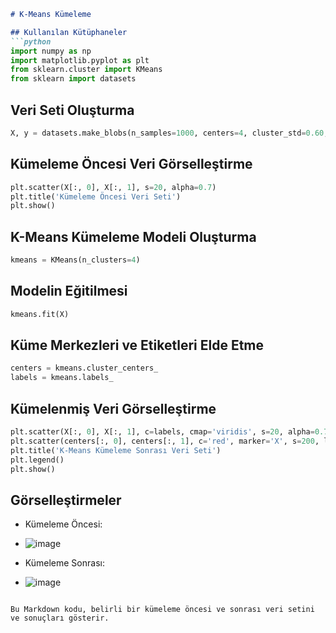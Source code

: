 
```markdown
# K-Means Kümeleme

## Kullanılan Kütüphaneler
```python
import numpy as np
import matplotlib.pyplot as plt
from sklearn.cluster import KMeans
from sklearn import datasets
```

## Veri Seti Oluşturma
```python
X, y = datasets.make_blobs(n_samples=1000, centers=4, cluster_std=0.60, random_state=0)
```

## Kümeleme Öncesi Veri Görselleştirme
```python
plt.scatter(X[:, 0], X[:, 1], s=20, alpha=0.7)
plt.title('Kümeleme Öncesi Veri Seti')
plt.show()
```

## K-Means Kümeleme Modeli Oluşturma
```python
kmeans = KMeans(n_clusters=4)
```

## Modelin Eğitilmesi
```python
kmeans.fit(X)
```

## Küme Merkezleri ve Etiketleri Elde Etme
```python
centers = kmeans.cluster_centers_
labels = kmeans.labels_
```

## Kümelenmiş Veri Görselleştirme
```python
plt.scatter(X[:, 0], X[:, 1], c=labels, cmap='viridis', s=20, alpha=0.7)
plt.scatter(centers[:, 0], centers[:, 1], c='red', marker='X', s=200, label='Küme Merkezleri')
plt.title('K-Means Kümeleme Sonrası Veri Seti')
plt.legend()
plt.show()
```

## Görselleştirmeler
- Kümeleme Öncesi:
- ![image](https://github.com/havvabzkrtt/veri_madenciligi_vize/assets/81237002/b5c11cab-7448-4acd-b19e-35229fa6849e)


- Kümeleme Sonrası:
- ![image](https://github.com/havvabzkrtt/veri_madenciligi_vize/assets/81237002/59703698-08c5-41b0-af0a-e0eb6c0d4acf)

```

Bu Markdown kodu, belirli bir kümeleme öncesi ve sonrası veri setini ve sonuçları gösterir. 
